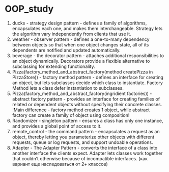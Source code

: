 # OOP_study
1) ducks - strategy design pattern - defines a family of algorithms,
encapsulates each one, and makes them interchangeable.
Strategy lets the algorithm vary independently from
clients that use it.
2) weather - observer pattern - defines a one-to-many
dependency between objects so that when one
object changes state, all of its dependents are
notified and updated automatically.
3) beverage - the decorator pattern - attaches additional
responsibilities to an object dynamically.
Decorators provide a flexible alternative to
subclassing for extending functionality.
4) Pizza(factory_method_and_abstract_factory(method createPizza in PizzaStore)) - factory method pattern - defines an interface for creating an object, but lets subclasses decide which class to instantiate. Factory Method lets a class defer instantiation to subclasses.
5) Pizza(factory_method_and_abstract_factory(ingridient factories)) - abstract factory pattern - provides an interface for creating families of related or dependent objects without specifying their concrete classes.
!Main difference - factory method creates 1 object, while abstract factory can create a family of object using composition!
6) Randomizer - singleton pattern - ensures a class has only one
instance, and provides a global point of access to it.
7) remote_control - the command pattern - encapsulates a request as an
object, thereby letting you parameterize other objects
with different requests, queue or log requests, and
support undoable operations.
8) Adapter - The Adapter Pattern - converts the interface of a class
into another interface the clients expect. Adapter lets
classes work together that couldn’t otherwise because of
incompatible interfaces.
(как вариант еще наследоваться от 2+ классов)